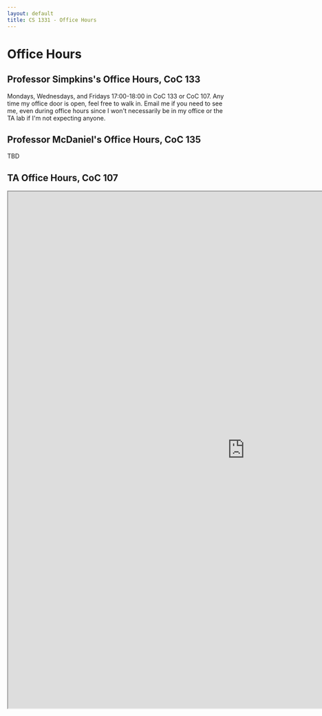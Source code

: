 ```yaml
---
layout: default
title: CS 1331 - Office Hours
---
```


# Office Hours

## Professor Simpkins's Office Hours, CoC 133

Mondays, Wednesdays, and Fridays 17:00-18:00 in CoC 133 or CoC 107. Any time my office door is open, feel free to walk in. Email me if you need to see me, even during office hours since I won't necessarily be in my office or the TA lab if I'm not expecting anyone.

## Professor McDaniel's Office Hours, CoC 135

TBD

## TA Office Hours, CoC 107

<iframe style="width: 1100px; height: 1200px;" src="https://docs.google.com/spreadsheets/d/10NqQlhjbiBozXofxK4PVMavhppZjntW9xiYuDC07DVg/pubhtml?gid=1192753817&amp;single=true&amp;widget=true&amp;headers=false"></iframe>
